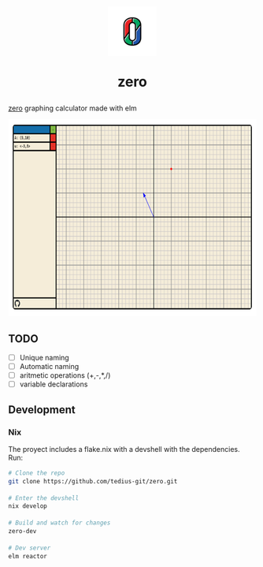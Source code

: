 <h1 align="center">
 <img src="zero-banner.png" style="height: 100px">
  <p>zero</p>
</h1>


[zero](https://tedius-git.github.io/zero/) graphing calculator made with elm
 
<img src="screenshot.png" style="height: 400px">

## TODO

- [ ] Unique naming
- [ ] Automatic naming
- [ ] aritmetic operations (+,-,*,/)
- [ ] variable declarations

## Development

### Nix

The proyect includes a flake.nix with a devshell with the dependencies. Run:

```bash
# Clone the repo
git clone https://github.com/tedius-git/zero.git

# Enter the devshell
nix develop

# Build and watch for changes
zero-dev

# Dev server 
elm reactor
```

